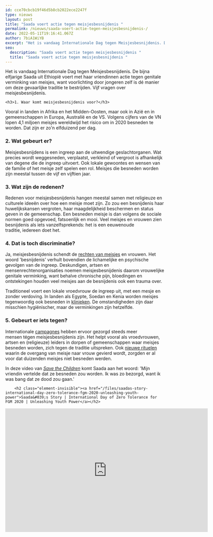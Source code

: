 ```yaml
---
id: cce70cbcb19f46d5b8cb2022ece2247f
type: nieuws
layout: post
title: "Saada voert actie tegen meisjesbesnijdenis "
permalink: /nieuws/saada-voert-actie-tegen-meisjesbesnijdenis-/
date: 2022-05-11T19:16:41.067Z
author: 7biA1WiYB
excerpt: "Het is vandaag Internationale Dag tegen Meisjesbesnijdenis. De bijna elfjarige Saada uit Ethiopië voert met haar vriendinnen actie tegen genitale verminking van meisjes, want voorlichting door jongeren zelf is dé manier om deze gevaarlijke traditie te bestrijden. Vijf vragen over meisjesbesnijdenis.  "
seo:
  description: "Saada voert actie tegen meisjesbesnijdenis "
  title: "Saada voert actie tegen meisjesbesnijdenis "
---
```

Het is vandaag Internationale Dag tegen Meisjesbesnijdenis. De bijna elfjarige Saada uit Ethiopië voert met haar vriendinnen actie tegen genitale verminking van meisjes, want voorlichting door jongeren zelf is dé manier om deze gevaarlijke traditie te bestrijden. Vijf vragen over meisjesbesnijdenis.  

    <h3>1. Waar komt meisjesbesnijdenis voor?</h3>
<p>Vooral in landen in Afrika en het Midden-Oosten, maar ook in Azië en in gemeenschappen in Europa, Australië en de VS. Volgens cijfers van de VN lopen 4,1 miljoen meisjes wereldwijd het risico om in 2020 besneden te worden. Dat zijn er zo'n elfduizend per dag.</p>
<h3>2. Wat gebeurt er?</h3>
<p>Meisjesbesnijdens is een ingreep aan de uitwendige geslachtorganen. Wat precies wordt weggesneden, verplaatst, verkleind of vergroot is afhankelijk van degene die de ingreep uitvoert. Ook lokale gewoontes en wensen van de familie of het meisje zelf spelen een rol. Meisjes die besneden worden zijn meestal tussen de vijf en vijftien jaar.</p>
<h3>3. Wat zijn de redenen?</h3>
<p>Redenen voor meisjesbesnijdenis hangen meestal samen met religieuze en culturele ideeën over hoe een meisje moet zijn. Zo zou een besnijdenis haar huwelijkskansen vergroten, haar maagdelijkheid beschermen en status geven in de gemeenschap. Een besneden meisje is dan volgens de sociale normen goed opgevoed, fatsoenlijk en mooi. Veel meisjes en vrouwen zien besnijdenis als iets vanzelfsprekends: het is een eeuwenoude traditie, iedereen doet het. </p>
<h3>4. Dat is toch discriminatie?</h3>
<p>Ja, meisjesbesnijdenis schendt de <a href="https://7dagen.netlify.app/nieuws/meklit-16-ik-heb-al-drie-kindhuwelijken-gestopt%E2%80%99" target="_blank">rechten van meisjes</a> en vrouwen. Het woord 'besnijdenis' verhult bovendien de lichamelijke en psychische gevolgen van de ingreep. Deskundigen, artsen en mensenrechtenorganisaties noemen meisjesbesnijdenis daarom vrouwelijke genitale verminking, want behalve chronische pijn, bloedingen en ontstekingen houden veel meisjes aan de besnijdenis ook een trauma over.</p>
<p>Traditioneel voert een lokale vroedvrouw de ingreep uit, met een mesje en zonder verdoving. In landen als Egypte, Soedan en Kenia worden meisjes tegenwoordig ook besneden in <a href="https://www.pharos.nl/infosheets/algemene-informatie-over-meisjesbesnijdenis/" target="_blank">klinieken</a>. De omstandigheden zijn daar misschien hygiënischer, maar de verminkingen zijn hetzelfde.</p>
<h3>5. Gebeurt er iets tegen?</h3>
<p>Internationale <a href="https://www.un.org/en/observances/female-genital-mutilation-day" target="_blank">campagnes</a> hebben ervoor gezorgd steeds meer mensen tégen meisjesbesnijdenis zijn. Het helpt vooral als vroedvrouwen, artsen en (religieuze) leiders in dorpen of gemeenschappen waar meisjes besneden worden, zich tegen de traditie uitspreken. Ook <a href="https://www.amref.nl/aandachtsgebieden-amref/mijn-lijf-mijn-leven/stoppen-meisjesbesnijdenis-tanzania-kenia" target="_blank">nieuwe rituelen</a> waarin de overgang van meisje naar vrouw gevierd wordt, zorgden er al voor dat duizenden meisjes niet besneden werden.</p>
<p>In deze video van <em><a href="https://www.savethechildren.nl/actueel/nieuws/2020/11-000-meisjes-per-dag-lopen-risico-besneden-te-wo" target="_blank">Save the Children</a> </em>komt Saada aan het woord: 'Mijn vriendin vertelde dat ze besneden zou worden. Ik was zo bezorgd, want ik was bang dat ze dood zou gaan.' </p>
<p><div class="media media-element-container media-default"><div id="file-539687" class="file file-video file-video-youtube">

        <h2 class="element-invisible"><a href="/files/saadas-story-international-day-zero-tolerance-fgm-2020-unleashing-youth-power">Saada&#039;s Story | International Day of Zero Tolerance for FGM 2020 | Unleashing Youth Power</a></h2>
    
  
  <div class="content">
    <div class="media-youtube-video media-element file-default media-youtube-1">
  <iframe class="media-youtube-player" width="640" height="390" title="Saada&#039;s Story | International Day of Zero Tolerance for FGM 2020 | Unleashing Youth Power" src="https://www.youtube.com/embed/H1HhyUCqong?wmode=opaque&controls=" name="Saada&#039;s Story | International Day of Zero Tolerance for FGM 2020 | Unleashing Youth Power" frameborder="0" allowfullscreen="">Video van Saada&amp;#039;s Story | International Day of Zero Tolerance for FGM 2020 | Unleashing Youth Power</iframe>
</div>
  </div>

  
</div>
</div>  

